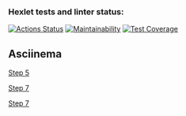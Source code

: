 ### Hexlet tests and linter status:
[![Actions Status](https://github.com/d1z3d/java-project-71/actions/workflows/hexlet-check.yml/badge.svg)](https://github.com/d1z3d/java-project-71/actions) [![Maintainability](https://api.codeclimate.com/v1/badges/b536ef390e1bc0752161/maintainability)](https://codeclimate.com/github/d1z3d/java-project-71/maintainability) [![Test Coverage](https://api.codeclimate.com/v1/badges/b536ef390e1bc0752161/test_coverage)](https://codeclimate.com/github/d1z3d/java-project-71/test_coverage)

## Asciinema
[Step 5](https://asciinema.org/a/thPcphhGE1LrNDhfl2Zd5FdiC)

[Step 7](https://asciinema.org/a/ORJ4NflGQDOaVtRqqNXoIEeD3)

[Step 7](https://asciinema.org/a/aMhs0jmeHkeJGfRHoTdqK04fP)
